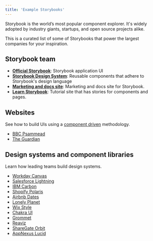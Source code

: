 ```yaml
---
title: 'Example Storybooks'
---
```


Storybook is the world’s most popular component explorer. It's widely adopted by industry giants, startups, and open source projects alike.

This is a curated list of some of Storybooks that power the largest companies for your inspiration.

## Storybook team

- [**Official Storybook**](https://next--storybookjs.netlify.app/official-storybook/): Storybook application UI
- [**Storybook Design System**](https://master--5ccbc373887ca40020446347.chromatic.com/): Reusable components that adhere to Storybook's design language
- [**Marketing and docs site**](https://master--5be26744d2f6250024a9117d.chromatic.com/): Marketing and docs site for Storybook.
- [**Learn Storybook**](https://master--5cf841a3f3e3d200208ffc74.chromatic.com/): Tutorial site that has stories for components and pages.

## Websites

See how to build UIs using a [component driven](https://www.componentdriven.org/) methodology.

- [BBC Psammead](https://bbc.github.io/psammead/?path=/story/components-brand--without-brand-link)
- [The Guardian](https://master--5dfcbf3012392c0020e7140b.chromatic.com)

## Design systems and component libraries

Learn how leading teams build design systems.

- [Workday Canvas](https://workday.github.io/canvas-kit/?path=/story/welcome-getting-started--page)
- [Salesforce Lightning](http://design-system-react-components.herokuapp.com/?path=/story/sldsaccordion--base)
- [IBM Carbon](https://react.carbondesignsystem.com/?path=/story/accordion--accordion)
- [Shopify Polaris](https://master--5d559397bae39100201eedc1.chromatic.com/)
- [Airbnb Dates](http://airbnb.io/react-dates/?path=/story/daterangepicker-drp--default)
- [Lonely Planet](http://lonelyplanet.github.io/backpack-ui/?path=/story/styles--design-tokens)
- [Wix Style](https://www.wix.com/pages/wix-style-react/?path=/story/*)
- [Chakra UI](https://chakra-ui.netlify.app/?path=/story/*)
- [Grommet](https://storybook.grommet.io/?path=/story/all--all)
- [Reaviz](https://reaviz.io/?path=/story/docs-intro--page)
- [ShareGate Orbit](https://orbit.sharegate.design/?path=/docs/getting-started-packages--page)
- [AppNexus Lucid](https://appnexus.github.io/lucid/?path=/docs/documentation-introduction--introduction)
